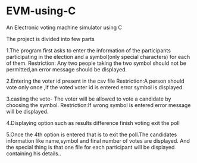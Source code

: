# EVM-using-C
An Electronic voting machine simulator using C

The project is divided into few parts


1.The program first asks to enter the information of the participants participating in the election and a symbol(only special characters) for each of them.
Restriction: Any two people taking the two symbol should not be permitted,an error message should be displayed.

2.Entering the voter id present in the csv file
Restriction:A person should vote only once ,if the voted voter id is entered error symbol is displayed.


3.casting the vote- The voter will be allowed to vote a candidate by choosing the symbol.
 Restriction:If wrong symbol is entered error message will be displayed.


4.Displaying option such as
results
difference
finish voting
exit the poll


5.Once the 4th option is entered that is to exit the poll.The candidates information like name,symbol and final number of votes are displayed. And the special thing is that one file for each participant will be displayed containing his details..
